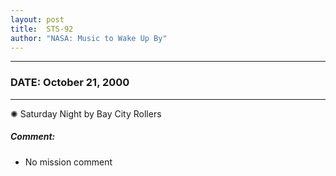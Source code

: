 ```yaml
---
layout: post
title:  STS-92
author: "NASA: Music to Wake Up By"
---
```


----
### DATE: October 21, 2000
----
✺ Saturday Night by Bay City Rollers

##### Comment:
* No mission comment
